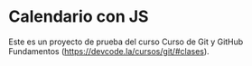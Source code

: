 # Calendario con JS

Este es un proyecto de prueba del curso Curso de Git y GitHub Fundamentos (https://devcode.la/cursos/git/#clases).
